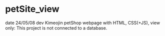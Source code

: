 # petSite_view
date 24/05/08 
dev Kimeojin
petShop webpage with HTML, CSS(+JS), 
view only: This project is not connected to a database.
